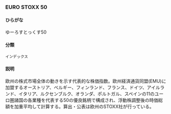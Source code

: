 <div style="display:none;">

## [あ行](securities-terms?id=あ行)
## [か行](securities-terms?id=か行)
## [さ行](securities-terms?id=さ行)
## [た行](securities-terms?id=た行)
## [な行](securities-terms?id=な行)
## [は行](securities-terms?id=は行)
## [ま行](securities-terms?id=ま行)
## [や行](securities-terms?id=や行)
## [ら行](securities-terms?id=ら行)
## [わ行](securities-terms?id=わ行)
## [英数字・記号](securities-terms?id=英数字・記号)

</div>

### EURO STOXX 50

#### ひらがな

ゆーろすとっくす50

#### 分類

`インデックス`

#### 説明

欧州の株式市場全体の動きを示す代表的な株価指数。欧州経済通貨同盟(EMU)に加盟するオーストリア、ベルギー、フィンランド、フランス、ドイツ、アイルランド、イタリア、ルクセンブルク、オランダ、ポルトガル、スペインの11のユーロ圏諸国の各業種を代表する50の優良銘柄で構成され、浮動株調整後の時価総額を加重平均して計算する。算出・公表は欧州のSTOXX社が行っている。

